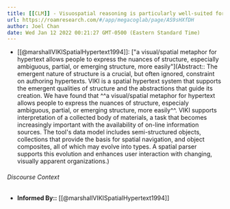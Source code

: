 ```yaml
---
title: [[CLM]] - Visuospatial reasoning is particularly well-suited for developing early-stage knowledge structures
url: https://roamresearch.com/#/app/megacoglab/page/AS9sHXfDH
author: Joel Chan
date: Wed Jan 12 2022 00:21:27 GMT-0500 (Eastern Standard Time)
---
```


- [[@marshallVIKISpatialHypertext1994]]: ["a visual/spatial metaphor for hypertext allows people to express the nuances of structure, especially ambiguous, partial, or emerging structure, more easily"](Abstract:: The emergent nature of structure is a crucial, but often ignored, constraint on authoring hypertexts. VIKI is a spatial hypertext system that supports the emergent qualities of structure and the abstractions that guide its creation. We have found that ^^a visual/spatial metaphor for hypertext allows people to express the nuances of structure, especialy ambiguous, partial, or emerging structure, more easily^^. VIKI supports interpretation of a collected body of materials, a task that becomes increasingly important with the availability of on-line information sources. The tool's data model includes semi-structured objects, collections that provide the basis for spatial navigation, and object composites, all of which may evolve into types. A spatial parser supports this evolution and enhances user interaction with changing, visually apparent organizations.)

###### Discourse Context

- **Informed By::** [[@marshallVIKISpatialHypertext1994]]
